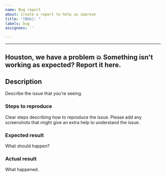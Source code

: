 ```yaml
---
name: Bug report
about: Create a report to help us improve
title: "[BUG]: "
labels: bug
assignees: ''

---
```


---
Houston, we have a problem   💥
Something isn't working as expected? Report it here.
---

<!--
  Please fill out each section below, otherwise your issue will be closed. This info allows xgeeks maintainers of this repository to diagnose (and fix!) your issue as quickly as possible.

  Before opening a new issue, please search existing issues: https://github.com/xgeekshq/js-intl-kitchen-sink/issues
-->

## Description

Describe the issue that you're seeing.

### Steps to reproduce

Clear steps describing how to reproduce the issue. Please add any screenshots that might give an extra help to understand the issue.

### Expected result

What should happen?

### Actual result

What happened.
